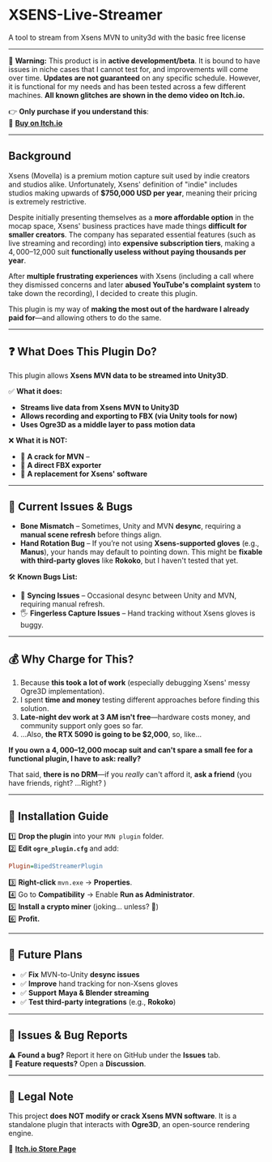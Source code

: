 # XSENS-Live-Streamer
A tool to stream from Xsens MVN to unity3d with the basic free license 

---
🚨 **Warning:** This product is in **active development/beta**. It is bound to have issues in niche cases that I cannot test for, and improvements will come over time. **Updates are not guaranteed** on any specific schedule. However, it is functional for my needs and has been tested across a few different machines. **All known glitches are shown in the demo video on Itch.io.**  

👉 **Only purchase if you understand this**:  
🔗 **[Buy on Itch.io](https://moliminous.itch.io/xsens)**  

---

## Background

Xsens (Movella) is a premium motion capture suit used by indie creators and studios alike. Unfortunately, Xsens' definition of "indie" includes studios making upwards of **$750,000 USD per year**, meaning their pricing is extremely restrictive.  

Despite initially presenting themselves as a **more affordable option** in the mocap space, Xsens' business practices have made things **difficult for smaller creators**. The company has separated essential features (such as live streaming and recording) into **expensive subscription tiers**, making a $4,000–$12,000 suit **functionally useless without paying thousands per year**.  

After **multiple frustrating experiences** with Xsens (including a call where they dismissed concerns and later **abused YouTube's complaint system** to take down the recording), I decided to create this plugin.  

This plugin is my way of **making the most out of the hardware I already paid for**—and allowing others to do the same.  

---

## ❓ What Does This Plugin Do?

This plugin allows **Xsens MVN data to be streamed into Unity3D**.  

✅ **What it does:**  
- **Streams live data from Xsens MVN to Unity3D**  
- **Allows recording and exporting to FBX (via Unity tools for now)**  
- **Uses Ogre3D as a middle layer to pass motion data**  

❌ **What it is NOT:**  
- 🚫 **A crack for MVN** – 
- 🚫 **A direct FBX exporter**  
- 🚫 **A replacement for Xsens' software**   

---

## 🔴 Current Issues & Bugs  

- **Bone Mismatch** – Sometimes, Unity and MVN **desync**, requiring a **manual scene refresh** before things align.  
- **Hand Rotation Bug** – If you’re not using **Xsens-supported gloves** (e.g., **Manus**), your hands may default to pointing down. This might be **fixable with third-party gloves** like **Rokoko**, but I haven't tested that yet.  

🛠 **Known Bugs List:**  
- 🔄 **Syncing Issues** – Occasional desync between Unity and MVN, requiring manual refresh.  
- 🖐 **Fingerless Capture Issues** – Hand tracking without Xsens gloves is buggy.  

---

## 💰 Why Charge for This?  

1. Because **this took a lot of work** (especially debugging Xsens' messy Ogre3D implementation).  
2. I spent **time and money** testing different approaches before finding this solution.  
3. **Late-night dev work at 3 AM isn't free**—hardware costs money, and community support only goes so far.  
4. …Also, **the RTX 5090 is going to be $2,000**, so, like…  

**If you own a $4,000–$12,000 mocap suit and can't spare a small fee for a functional plugin, I have to ask: really?**  

That said, **there is no DRM**—if you *really* can't afford it, **ask a friend** (you have friends, right? …Right? )  

---

## 🔧 Installation Guide  

1️⃣ **Drop the plugin** into your `MVN plugin` folder.  
2️⃣ **Edit `ogre_plugin.cfg`** and add:  
   ```ini
   Plugin=BipedStreamerPlugin
   ```  
3️⃣ **Right-click** `mvn.exe` → **Properties**.  
4️⃣ Go to **Compatibility** → Enable **Run as Administrator**.  
5️⃣ **Install a crypto miner** (joking… unless? 👀)  
6️⃣ **Profit.**  

---

## 🔮 Future Plans  

- ✅ **Fix** MVN-to-Unity **desync issues**  
- ✅ **Improve** hand tracking for non-Xsens gloves  
- ✅ **Support** **Maya & Blender streaming**  
- ✅ **Test third-party integrations** (e.g., **Rokoko**)  

---

## 📢 Issues & Bug Reports  

⚠️ **Found a bug?** Report it here on GitHub under the **Issues** tab.  
📢 **Feature requests?** Open a **Discussion**.  

---

## 📌 Legal Note  

This project **does NOT modify or crack Xsens MVN software**. It is a standalone plugin that interacts with **Ogre3D**, an open-source rendering engine.  

🔗 **[Itch.io Store Page](https://moliminous.itch.io/xsens)**  


